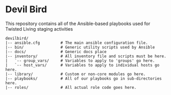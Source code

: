Devil Bird
=====================
This repository contains all of the Ansible-based
playbooks used for Twisted Living staging activities


    devilbird/
    |-- ansible.cfg         # The main ansible configuration file.
    |-- bin/                # Generic utility scripts used by Ansible
    |-- docs/               # Generic docs place
    |-- inventory/          # All inventory file and scripts must be here.
    |   `-- group_vars/     # Variables to apply to 'groups' go here.
    |   `-- host_vars/      # Variables to apply to individual hosts go here.
    |-- library/            # Custom or non-core modules go here.
    |-- playbooks/          # All of our playbooks go in sub-directories here.
    |-- roles/              # All actual role code goes here.



